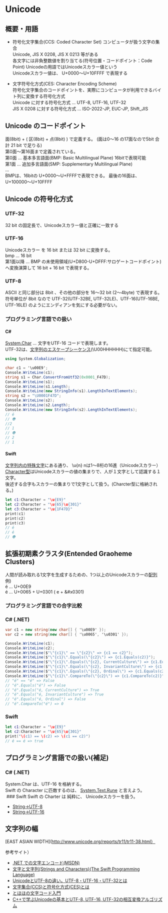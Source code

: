 # Unicode 
## 概要・用語

- 符号化文字集合(CCS: Coded Character Set) 
  コンピュータが扱う文字の集合  
  Unicode, JIS X 0208, JIS X 0213 等がある  
  各文字には非負整数値を割り当てる(符号位置・コードポイント：Code Point) Unicodeの用語ではUnicodeスカラー値という  
  Unicodeスカラー値は、 U+0000〜U+10FFFF で表現する  
  
- 文字符号化方式(CES: Character Encoding Scheme)  
  符号化文字集合のコードポイントを、実際にコンピュータが利用できるバイト列に変換する符号化方式  
  Unicode に対する符号化方式 ... UTF-8, UTF-16, UTF-32  
  JIS X 0208 に対する符号化方式 ... ISO-2022-JP, EUC-JP, Shift_JIS  

## Unicode のコードポイント
面(8bit) + ( 区(8bit) + 点(8bit) ) で定義する。  (面は0〜16 の17面なので5bit 合計 21 bit で足りる)  
第0面〜第16面まで定義されている。  
第0面 ... 基本多言語面(BMP: Basic Multilingual Plane) 16bitで表現可能  
第1面 ... 追加多言語面(SMP: Supplementary Multilingual Plane)  
...  
BMPは、16bitの U+0000〜U+FFFFで表現できる。
最後の16面は、U+100000〜U+10FFFF

##  Unicode の符号化方式
### UTF-32  
32 bit の固定長で、Unicodeスカラー値と正確に一致する  

### UTF-16  
Unicodeスカラー を 16 bit または 32 bit に変換する。  
bmp … 16 bit  
第1面以降 …  BMP の未使用領域(U+D800-U+DFFF:サロゲートコードポイント) へ変換演算して 16 bit + 16 bit で表現する。  

### UTF-8
ASCII と同じ部分は 8bit 、その他の部分を 16〜32 bit (2〜4byte) で表現する。  
符号単位が 8bit なので UTF-32(UTF-32BE, UTF-32LE)、UTF-16(UTF-16BE, UTF-16LE) のようにエンディアンを気にする必要がない。  

### プログラミング言語での扱い

#### C#
[System.Char](https://learn.microsoft.com/ja-jp/dotnet/api/system.char?view=net-7.0) … 文字をUTF-16 コードで表現します。  
UTF-32は、[文字列のエスケープシーケンス](https://learn.microsoft.com/ja-jp/dotnet/csharp/programming-guide/strings/#string-escape-sequences)(\U00HHHHHH)にて指定可能。  
```cs
using System.Globalization;

char c1 = '\u00E9';
Console.WriteLine(c1);
string s1 = Char.ConvertFromUtf32(0x0001_F47D);
Console.WriteLine(s1);
Console.WriteLine(s1.Length);
Console.WriteLine(new StringInfo(s1).LengthInTextElements);
string s2 = "\U0001F47D";
Console.WriteLine(s2);
Console.WriteLine(s2.Length);
Console.WriteLine(new StringInfo(s2).LengthInTextElements);
// é
// 👽
//2
// 1
// 👽
// 2
// 1
```

#### Swift
[文字列内の特殊文字](https://www.swiftlangjp.com/language-guide/strings-and-characters.html)にある通り、
\u{n} nは1〜8桁の16進（Unicodeスカラー）
[Character型](https://developer.apple.com/documentation/swift/character)はUnicodeスカラーの値の集まりで、人が１文字として認識する１文字。  
後述する合字もスカラーの集まりで1文字として扱う。(Charcter型に格納される。)  
```Swift
let c1:Character = "\u{E9}"
let c2:Character = "\u{65}\u{301}"
let c3:Character = "\u{1F47D}"
print(c1)
print(c2)
print(c3)
// é
// é
// 👽
```

## 拡張初期素クラスタ(Entended Graoheme Clusters)
人間が読み取れる1文字を生成するための、1つ以上のUnicodeスカラーの<u>配列</u> 
例)  
é … U+00E9  
é … U+0065 + U+0301 ( e + &#x0301)   

### プログラミング言語での合字比較

### C# (.NET)
```cs
var c1 = new string(new char[] { '\u00E9' });
var c2 = new string(new char[] { '\u0065', '\u0301' });

Console.WriteLine(c1);
Console.WriteLine(c2);
Console.WriteLine($"\"{c1}\" == \"{c2}\" => {c1 == c2}");
Console.WriteLine($"\"{c1}\".Equals(\"{c2}\") => {c1.Equals(c2)}");
Console.WriteLine($"\"{c1}\".Equals(\"{c2}, CurrentCulture\") => {c1.Equals(c2, StringComparison.CurrentCulture)}");
Console.WriteLine($"\"{c1}\".Equals(\"{c2}, InvariantCulture\") => {c1.Equals(c2, StringComparison.InvariantCulture)}");
Console.WriteLine($"\"{c1}\".Equals(\"{c2}, Ordinal\") => {c1.Equals(c2, StringComparison.Ordinal)}");
Console.WriteLine($"\"{c1}\".CompareTo(\"{c2}\") => {c1.CompareTo(c2)}");
// "é" == "é" => False
// "é".Equals("é") => False
// "é".Equals("é, CurrentCulture") => True
// "é".Equals("é, InvariantCulture") => True
// "é".Equals("é, Ordinal") => False
// "é".CompareTo("é") => 0
```

### Swift
```swift
let c1:Character = "\u{E9}"
let c2:Character = "\u{65}\u{301}"
print("\(c1) == \(c2) => \(c1 == c2)")
// é == é => true
```

## プログラミング言語での扱い(補足)

### C# (.NET)
System.Char は、UTF-16 を格納する。  
Swift の Character に匹敵するのは、 [System.Text.Rune](https://learn.microsoft.com/ja-jp/dotnet/api/system.text.rune.-ctor?view=net-7.0) と言えよう。  
 ### Swift
Swift の Charter は 純粋に、 Unicodeスカラーを扱う。
- [String→UTF-8](https://developer.apple.com/documentation/swift/string/utf8view)
- [String→UTF-16](https://developer.apple.com/documentation/swift/string/utf16view)

## 文字列の幅
[EAST ASIAN WIDTH](http://www.unicode.org/reports/tr11/tr11-38.html）

参考サイト）  
- [.NET での文字エンコード(MSDN)](https://learn.microsoft.com/ja-jp/dotnet/standard/base-types/character-encoding-introduction)  
- [文字と文字列(Strings and Characters)(The Swift Programming Language)](https://www.swiftlangjp.com/language-guide/strings-and-characters.html#unicode)  
- [UnicodeとUTF-8の違い。UTF-8・UTF-16・UTF-32とは](https://elite-lane.com/difference-between-unicode-and-utf-8-and-utf-16-and-utf-32/)  
- [文字集合(CCS)と符号化方式(CES)とは](http://office-qa.com/win/win243.htm)  
- [とほほの文字コード入門](https://www.tohoho-web.com/ex/charset.html)  
- [C++で学ぶUnicodeの基本とUTF-8, UTF-16, UTF-32の相互変換アルゴリズム](https://contentsviewer.work/Master/Programming/unicode-utf-conversion/unicode-utf-conversion)  
